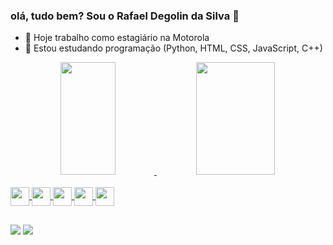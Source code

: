 ### olá, tudo bem? Sou o Rafael Degolin da Silva 👋


- 🔭 Hoje trabalho como estagiário na Motorola
- 🌱 Estou estudando programação (Python, HTML, CSS, JavaScript, C++)

<div align="center">
  <a href="https://github.com/Rafadegolin">
  <img height="180em" width="42%" src="https://github-readme-stats.vercel.app/api?username=Rafadegolin&show_icons=true&theme=dark&include_all_commits=true&count_private=true"/>
  <img height="180em" width="50%" src="https://github-readme-stats.vercel.app/api/top-langs/?username=Rafadegolin&layout=compact&langs_count=7&theme=dark"/>
</div>
<div style="display: inline_block"><br>
  <img align="center" height="30" src="https://img.shields.io/badge/Python-14354C?style=for-the-badge&logo=python&logoColor=white">
  <img align="center" height="30" src="https://img.shields.io/badge/HTML5-E34F26?style=for-the-badge&logo=html5&logoColor=white">
  <img align="center" height="30" src="https://img.shields.io/badge/CSS3-1572B6?style=for-the-badge&logo=css3&logoColor=white">
  <img align="center" height="30" src="https://img.shields.io/badge/JavaScript-F7DF1E?style=for-the-badge&logo=javascript&logoColor=black">
  <img align="center" height="30" src="https://img.shields.io/badge/C%2B%2B-00599C?style=for-the-badge&logo=c%2B%2B&logoColor=white">
</div>

##
  
 
<div>
  <a href="https://www.linkedin.com/in/rafael-degolin-da-silva-0352b31a1/" target="_blank"><img src="https://img.shields.io/badge/-LinkedIn-%230077B5?style=for-the-badge&logo=linkedin&logoColor=white" target="_blank"></a> 
  <a href="https://www.instagram.com/rafael_degolin/" target="_blank"><img src="https://img.shields.io/badge/-Instagram-%23E4405F?style=for-the-badge&logo=instagram&logoColor=white" target="_blank"></a> 
</div>
